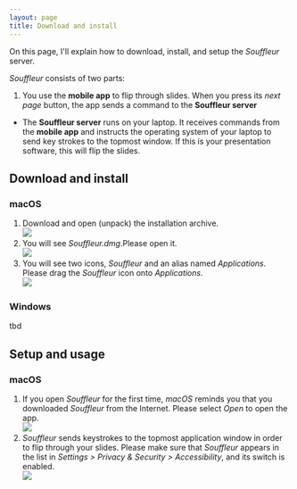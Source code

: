 ```yaml
---
layout: page
title: Download and install
---
```


On this page, I'll explain how to download, install, and setup the *Souffleur* server. 

*Souffleur* consists of two parts:

1. You use the **mobile app** to flip through slides. When you press its *next page* button, the app sends a command to the **Souffleur server**
- The **Souffleur server** runs on your laptop. It receives commands from the **mobile app** and instructs the operating system of your laptop to send key strokes to the topmost window. If this is your presentation software, this will flip the slides.

## Download and install

### macOS

<p>
<ol>
<li>Download and open (unpack) the installation archive.<br /><img src="/assets/macos_01.png" /></li>
<li>You will see <em>Souffleur.dmg</em>.Please open it.<br /><img src="/assets/macos_02.png" /></li>
<li>You will see two icons, <em>Souffleur</em> and an alias named <em>Applications</em>. Please drag the <em>Souffleur</em> icon onto <em>Applications</em>.<br /><img src="/assets/macos_03.png" /></li>
</ol>
</p>

### Windows

tbd

## Setup and usage

### macOS

<p>
<ol>
<li>If you open <em>Souffleur</em> for the first time, <em>macOS</em> reminds you that you downloaded <em>Souffleur</em> from the Internet. Please select <em>Open</em> to open the app.<br /><img src="/assets/macos_04.png" /></li>
<li><em>Souffleur</em> sends keystrokes to the topmost application window in order to flip through your slides. Please make sure that <em>Souffleur</em> appears in the list in <em>Settings &gt; Privacy &amp; Security &gt; Accessibility</em>, and its switch is enabled.<br /><img src="/assets/macos_05.png" /></li>
</ol>
</p>
